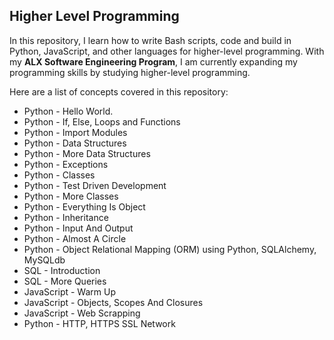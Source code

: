 ## Higher Level Programming

In this repository, I learn how to write Bash scripts, code and build in Python, JavaScript, and other languages for higher-level programming.
With my <strong>ALX Software Engineering Program</strong>, I am currently expanding my programming skills by studying higher-level programming.

Here are a list of concepts covered in this repository:
+ Python - Hello World.
+ Python - If, Else, Loops and Functions
+ Python - Import Modules
+ Python - Data Structures
+ Python - More Data Structures
+ Python - Exceptions
+ Python - Classes
+ Python - Test Driven Development
+ Python - More Classes
+ Python - Everything Is Object
+ Python - Inheritance
+ Python - Input And Output
+ Python - Almost A Circle
+ Python - Object Relational Mapping (ORM) using Python, SQLAlchemy, MySQLdb
+ SQL - Introduction
+ SQL - More Queries
+ JavaScript - Warm Up
+ JavaScript - Objects, Scopes And Closures
+ JavaScript - Web Scrapping
+ Python - HTTP, HTTPS SSL Network
